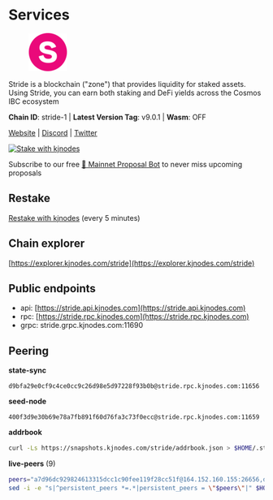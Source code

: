 # Services

<figure><img src="https://raw.githubusercontent.com/kj89/cosmos-images/main/logos/stride.png" alt=""><figcaption></figcaption></figure>

Stride is a blockchain ("zone") that provides liquidity for staked assets.  Using Stride, you can earn both staking and DeFi yields across the Cosmos IBC ecosystem

**Chain ID**: stride-1 | **Latest Version Tag**: v9.0.1 | **Wasm**: OFF

[Website](https://stride.zone) | [Discord](https://discord.gg/mzQZ8dAE7u) | [Twitter](https://twitter.com/stride_zone)

[![Stake with kjnodes](https://i.ibb.co/cr44Q8j/button-stake-with-kjnodes.png)](https://restake.app/stride/stridevaloper1j8gkhtllnp252l6g6zwzea30e7pvzqttr9768n)

Subscribe to our free [🤖 Mainnet Proposal Bot](https://t.me/kjnodes_proposal_bot) to never miss upcoming proposals

## Restake

[Restake with kjnodes](https://restake.app/stride/stridevaloper1j8gkhtllnp252l6g6zwzea30e7pvzqttr9768n) (every 5 minutes)
## Chain explorer
[https://explorer.kjnodes.com/stride](https://explorer.kjnodes.com/stride)

## Public endpoints

* api: [https://stride.api.kjnodes.com](https://stride.api.kjnodes.com)
* rpc: [https://stride.rpc.kjnodes.com](https://stride.rpc.kjnodes.com)
* grpc: stride.grpc.kjnodes.com:11690

## Peering

**state-sync**

```text
d9bfa29e0cf9c4ce0cc9c26d98e5d97228f93b0b@stride.rpc.kjnodes.com:11656
```

**seed-node**

```text
400f3d9e30b69e78a7fb891f60d76fa3c73f0ecc@stride.rpc.kjnodes.com:11659
```

**addrbook**
```bash
curl -Ls https://snapshots.kjnodes.com/stride/addrbook.json > $HOME/.stride/config/addrbook.json
```

**live-peers** (9)
```bash
peers="a7d96dc929824613315dcc1c90fee119f28cc51f@164.152.160.155:26656,d9bfa29e0cf9c4ce0cc9c26d98e5d97228f93b0b@65.109.88.38:11656,fb8505c994cb90927c766e3c3d2db38044a596bc@139.59.31.201:26656,d056dcd5ac8dddb23e2962a5ade6ee51f9bfd785@162.19.89.8:10456,2254e6968e5c7ebc98ef5b79b388502fa44e10e1@5.161.134.44:26656,107988fdf4ef22a321cd59435329bac8b366fb70@185.202.239.162:12656,e41dd510feb9e14df82ce0f4eab258fad78645ea@158.247.218.149:10002,463b1dc6903455575079572fb23407be586f2a4b@185.16.39.37:26656,0003bf00c79e8ebd1f31c0f83ad3d181f97f98e9@62.109.17.96:26656"
sed -i -e "s|^persistent_peers *=.*|persistent_peers = \"$peers\"|" $HOME/.stride/config/config.toml
```
